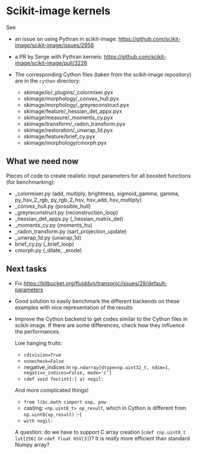 # Scikit-image kernels

See

- an issue on using Pythran in scikit-image:
  https://github.com/scikit-image/scikit-image/issues/2956

- a PR by Serge with Pythran kernels:
  https://github.com/scikit-image/scikit-image/pull/3226

- The corresponding Cython files (taken from the scikit-image repository) are
  in the `cython` directory:

  - skimage/io/_plugins/_colormixer.pyx
  - skimage/morphology/_convex_hull.pyx
  - skimage/morphology/_greyreconstruct.pyx
  - skimage/feature/_hessian_det_appx.pyx
  - skimage/measure/_moments_cy.pyx
  - skimage/transform/_radon_transform.pyx
  - skimage/restoration/_unwrap_1d.pyx
  - skimage/feature/brief_cy.pyx
  - skimage/morphology/cmorph.pyx

## What we need now

Pieces of code to create realistic input parameters for all boosted functions (for benchmarking):

- _colormixer.py (add, multiply, brightness, sigmoid_gamma, gamma,
  py_hsv_2_rgb, py_rgb_2_hsv, hsv_add, hsv_multiply)
- _convex_hull.py (possible_hull)
- _greyreconstruct.py (reconstruction_loop)
- _hessian_det_appx.py (_hessian_matrix_det)
- _moments_cy.py (moments_hu)
- _radon_transform.py (sart_projection_update)
- _unwrap_1d.py (unwrap_1d)
- brief_cy.py (_brief_loop)
- cmorph.py (_dilate, _erode)

## Next tasks

- Fix <https://bitbucket.org/fluiddyn/transonic/issues/29/default-parameters>

- Good solution to easily benchmark the different backends on these examples
  with nice representation of the results

- Improve the Cython backend to get codes similar to the Cython files in
  scikit-image. If there are some differences, check how they influence the performances.

  Low hanging fruits:

  - `cdivision=True`
  - `nonecheck=False`
  - negative_indices in `np.ndarray[dtype=np.uint32_t, ndim=1, negative_indices=False, mode='c']`
  - `cdef void foo(int[:] a) nogil:`

  And more complicated things!

  - `from libc.math cimport exp, pow`
  - casting: `<np.uint8_t> op_result`, which in Cython is different from
  `np.uint8(op_result)` :-(
  - `with nogil:`

  A question: do we have to support C array creation (`cdef cnp.uint8_t
  lut[256]` or `cdef float HSV[3]`)? It is *really* more efficient than standard Numpy array?
